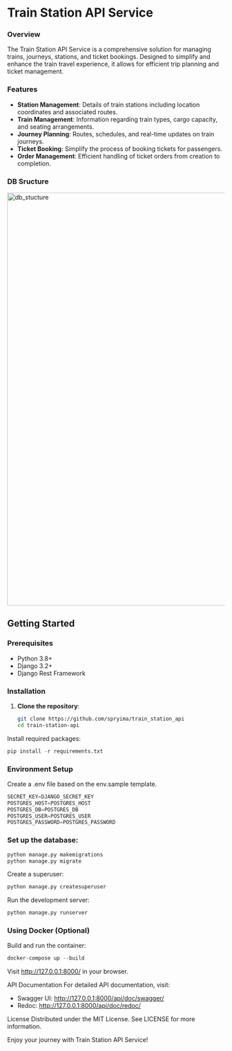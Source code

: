 # Train Station API Service

### Overview
The Train Station API Service is a comprehensive solution for managing trains, journeys, stations, and ticket bookings. Designed to simplify and enhance the train travel experience, it allows for efficient trip planning and ticket management.


### Features
- **Station Management**: Details of train stations including location coordinates and associated routes.
- **Train Management**: Information regarding train types, cargo capacity, and seating arrangements.
- **Journey Planning**: Routes, schedules, and real-time updates on train journeys.
- **Ticket Booking**: Simplify the process of booking tickets for passengers.
- **Order Management**: Efficient handling of ticket orders from creation to completion.


### DB Sructure

<img width="954" alt="db_stucture" src="https://github.com/spryima/train_station_api/assets/142234584/fdc6a2b4-4b65-4287-bb6e-c75ebde40b6e">


## Getting Started

### Prerequisites
- Python 3.8+
- Django 3.2+
- Django Rest Framework

### Installation
1. **Clone the repository**:
   ```bash
   git clone https://github.com/spryima/train_station_api
   cd train-station-api

Install required packages:
```python
pip install -r requirements.txt
```

### Environment Setup
Create a .env file based on the env.sample template.

```python
SECRET_KEY=DJANGO_SECRET_KEY
POSTGRES_HOST=POSTGRES_HOST
POSTGRES_DB=POSTGRES_DB
POSTGRES_USER=POSTGRES_USER
POSTGRES_PASSWORD=POSTGRES_PASSWORD
```


### Set up the database:
```python
python manage.py makemigrations
python manage.py migrate
```

Create a superuser:
```python
python manage.py createsuperuser
```

Run the development server:
```python
python manage.py runserver
```

### Using Docker (Optional)

Build and run the container:
```python
docker-compose up --build
```


Visit http://127.0.0.1:8000/ in your browser.


API Documentation
For detailed API documentation, visit:

- Swagger UI: http://127.0.0.1:8000/api/doc/swagger/
- Redoc: http://127.0.0.1:8000/api/doc/redoc/


License
Distributed under the MIT License. See LICENSE for more information.


Enjoy your journey with Train Station API Service!
